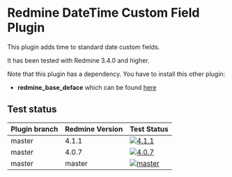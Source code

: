 Redmine DateTime Custom Field Plugin
======================

This plugin adds time to standard date custom fields.

It has been tested with Redmine 3.4.0 and higher.

Note that this plugin has a dependency. You have to install this other plugin:
* **redmine_base_deface** which can be found [here](https://github.com/jbbarth/redmine_base_deface)

## Test status

|Plugin branch| Redmine Version   | Test Status      |
|-------------|-------------------|------------------|
|master       | 4.1.1             | [![4.1.1][1]][5] |  
|master       | 4.0.7             | [![4.0.7][2]][5] |
|master       | master            | [![master][3]][5]|

[1]: https://github.com/nanego/redmine_datetime_custom_field/actions/workflows/4_1_1.yml/badge.svg
[2]: https://github.com/nanego/redmine_datetime_custom_field/actions/workflows/4_0_7.yml/badge.svg
[3]: https://github.com/nanego/redmine_datetime_custom_field/actions/workflows/master.yml/badge.svg
[5]: https://github.com/nanego/redmine_datetime_custom_field/actions

